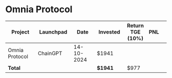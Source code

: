# Omnia Protocol



<table data-full-width="true"><thead><tr><th width="152">Project</th><th width="138">Launchpad</th><th width="132">Date</th><th width="133">Invested</th><th>Return TGE (10%)</th><th>PNL</th><th></th></tr></thead><tbody><tr><td>Omnia Protocol</td><td>ChainGPT</td><td>14-10-2024</td><td>$1941</td><td></td><td></td><td></td></tr><tr><td><strong>Total</strong></td><td></td><td></td><td><strong>$1941</strong></td><td>$977</td><td></td><td></td></tr></tbody></table>

